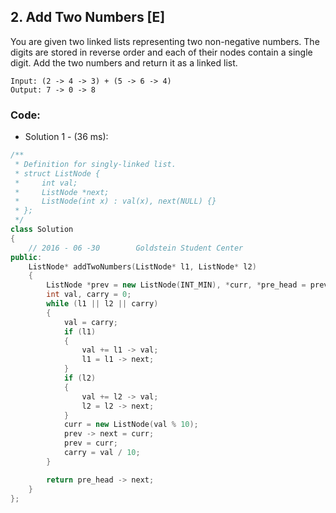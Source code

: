 ## 2. Add Two Numbers [E]
You are given two linked lists representing two non-negative numbers. The digits are stored in reverse order and each of their nodes contain a single digit. Add the two numbers and return it as a linked list.

```
Input: (2 -> 4 -> 3) + (5 -> 6 -> 4)
Output: 7 -> 0 -> 8
```

### Code:
- Solution 1 - (36 ms):
```c++
/**
 * Definition for singly-linked list.
 * struct ListNode {
 *     int val;
 *     ListNode *next;
 *     ListNode(int x) : val(x), next(NULL) {}
 * };
 */
class Solution 
{
    // 2016 - 06 -30        Goldstein Student Center
public:
    ListNode* addTwoNumbers(ListNode* l1, ListNode* l2) 
    {
        ListNode *prev = new ListNode(INT_MIN), *curr, *pre_head = prev;
        int val, carry = 0;
        while (l1 || l2 || carry)
        {
            val = carry;
            if (l1)
            {
                val += l1 -> val;
                l1 = l1 -> next;
            }
            if (l2)
            {
                val += l2 -> val;
                l2 = l2 -> next;
            }
            curr = new ListNode(val % 10); 
            prev -> next = curr;
            prev = curr;
            carry = val / 10;
        }

        return pre_head -> next;
    }
};
```
